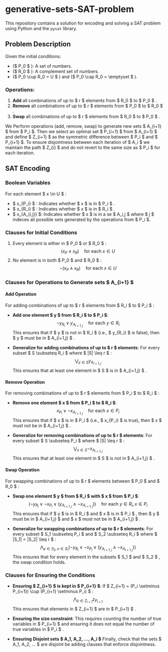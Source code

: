 # generative-sets-SAT-problem

This repository contains a solution for encoding and solving a SAT problem using Python and the `pysat` library.

## Problem Description

Given the initial conditions:
- \($ P_0 $ \): A set of numbers.
- \($ R_0 $ \): A complement set of numbers.
- \($ P_0 \cup R_0 = U $ \) and \($ P_0 \cap R_0 = \emptyset $ \).

### Operations:
1. **Add** all combinations of up to $ r $  elements from $ R_0 $  to $ P_0 $ .
2. **Remove** all combinations of up to $ r $  elements from $ P_0 $  to $ R_0 $ .
3. **Swap** all combinations of up to $ r $  elements from $ R_0 $  to $ P_0 $ .

We Perform operations (add, remove, swap) to generate new sets $ A_{i+1} $ from $ P_i $. Then
we select an optimal set $ P_{i+1} $ from $ A_{i+1} $ and define $ Z_{i+1} $ as the symmetric difference between $ P_i $ and $ P_{i+1} $.
To ensure disjointness between each iteration of $ A_i $ we maintain the path $ Z_{i} $ and do not revert to the same size as $ P_i $ for each iteration. 

## SAT Encoding

### Boolean Variables
For each element $ x \in U $ :
- $ x_{P_i} $ : Indicates whether $ x $  is in $ P_i $ .
- $ x_{R_i} $ : Indicates whether $ x $  is in $ R_i $ .
- $ x_{A_{i,j}} $: Indicates whether $ x $ is in a se $ A_i,j $ where $ j $ indeces all possible sets generated by the operations from $ P_i $.


### Clauses for Initial Conditions
1. Every element is either in $ P_0 $  or $ R_0 $ :
   $$ (x_P \lor x_R) \quad \text{for each } x \in U $$
2. No element is in both $ P_0 $  and $ R_0 $ :
   $$ \neg (x_P \land x_R) \quad \text{for each } x \in U $$

### Clauses for Operations to Generate sets $ A_{i+1} $

#### Add Operation
For adding combinations of up to $ r $  elements from $ R_i $  to $ P_i $ :
- **Add one element $ y $  from $ R_i $  to $ P_i $**: 
   $$ \neg y_{R_i} \lor y_{A_{i+1,j}} \quad \text{for each } y \in R_i $$
   This ensures that if $ y $  is not in $ R_i $  (i.e., $ y_{R_i} $  is false), then $ y $  must be in $ A_{i+1,j} $ .

- **Generalize for adding combinations of up to $ r $  elements**:
   For every subset $ S \subseteq R_i $  where $ |S| \leq r $ :
   $$ \bigvee_{y \in S} y_{A_{i+1,j}} $$
   This ensures that at least one element in $ S $  is in $ A_{i+1,j} $ .

#### Remove Operation
For removing combinations of up to $ r $  elements from $ P_i $  to $ R_i $ :
- **Remove one element $ x $  from $ P_i $  to $ R_i $**:
   $$ x_{P_i} \lor \neg x_{A_{i+1,j}} \quad \text{for each } x \in P_i $$
   This ensures that if $ x $  is in $ P_i $  (i.e., $ x_{P_i} $  is true), then $ x $  must not be in $ A_{i+1,j} $ .

- **Generalize for removing combinations of up to $ r $  elements**:
   For every subset $ S \subseteq P_i $  where $ |S| \leq r $ :
   $$ \bigvee_{x \in S} \neg x_{A_{i+1,j}} $$
   This ensures that at least one element in $ S $  is not in $ A_{i+1,j} $ .

#### Swap Operation
For swapping combinations of up to $ r $  elements between $ P_0 $  and $ R_0 $ :
- **Swap one element $ y $  from $ R_i $  with $ x $  from $ P_i $**:
   $$ (\neg y_{R_i} \lor \neg x_{P_i} \lor (y_{A_{i+1,j}} \land \neg x_{A_{i+1,j}})) \quad \text{for each } y \in R_i, x \in P_i $$
   This ensures that if $ y $  is in $ R_i $  and $ x $  is in $ P_i $ , then $ y $  must be in $ A_{i+1,j} $  and $ x $  must not be in $ A_{i+1,j} $ .

- **Generalize for swapping combinations of up to $ r $  elements**:
   For every subset $ S_1 \subseteq P_i $  and $ S_2 \subseteq R_i $  where $ |S_1| = |S_2| \leq r $ :
   $$ \bigwedge_{y \in S_2, x \in S_1} (\neg y_{R_i} \lor \neg x_{P_i} \lor (y_{A_{i+1,j}} \land \neg x_{A_{i+1,j}})) $$
   This ensures that for every element in the subsets $ S_1 $  and $ S_2 $ , the swap condition holds.

### Clauses for Ensuring the Conditions
- **Ensuring $ Z_{i+1} $  is kept in $ P_{i+1} $**:
   If $ Z_{i+1} = (P_i \setminus P_{i+1}) \cup (P_{i+1} \setminus P_i) $ :
   $$ \bigwedge_{z \in Z_{i+1}} z_{P_{i+1}} $$
   This ensures that elements in $ Z_{i+1} $  are in $ P_{i+1} $ .

- **Ensuring the size constraint**:
   This requires counting the number of true variables in $ P_{i+1} $  and ensuring it does    not equal the number of true variables in $ P_i $ . 

- **Ensuring Disjoint sets $ A_1, A_2, ..., A_i $**
    Finally, check that the sets $ A_1, A_2, ... $ are disjoint be adding clauses that enforce disjointness. 